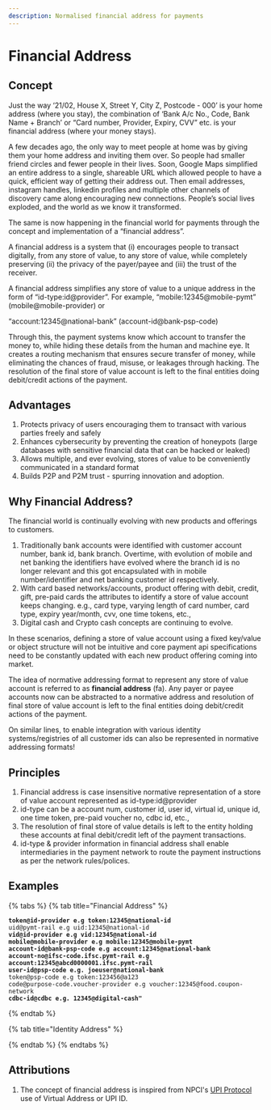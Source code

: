 ```yaml
---
description: Normalised financial address for payments
---
```


# Financial Address

## Concept

Just the way ‘21/02, House X, Street Y, City Z, Postcode - 000’ is your home address (where you stay), the combination of ‘Bank A/c No., Code, Bank Name + Branch’ or “Card number, Provider, Expiry, CVV” etc. is your financial address (where your money stays).&#x20;

A few decades ago, the only way to meet people at home was by giving them your home address and inviting them over. So people had smaller friend circles and fewer people in their lives.  Soon, Google Maps simplified an entire address to a single, shareable URL which allowed people to have a quick, efficient way of getting their address out. Then email addresses, instagram handles, linkedin profiles and multiple other channels of discovery came along encouraging new connections. People’s social lives exploded, and the world as we know it transformed.&#x20;

The same is now happening in the financial world for payments through the concept and implementation of a “financial address”. &#x20;

A financial address is a system that (i) encourages people to transact digitally, from any store of value, to any store of value, while completely preserving (ii) the privacy of the payer/payee and (iii) the trust of the receiver.&#x20;

A financial address simplifies any store of value to a unique address in the form of “id-type:id@provider”. For example,  “mobile:12345@mobile-pymt”  (mobile@mobile-provider)  or&#x20;

“account:12345@national-bank” (account-id@bank-psp-code)&#x20;

Through this, the payment systems know which account to transfer the money to, while hiding these details from the human and machine eye. It creates a routing mechanism that ensures secure transfer of money, while eliminating the chances of fraud, misuse, or leakages through hacking. The resolution of the final store of value account is left to the final entities doing debit/credit actions of the payment.

## Advantages&#x20;

1. Protects privacy of users encouraging them to transact with various parties freely and safely&#x20;
2. Enhances cybersecurity by preventing the creation of honeypots (large databases with sensitive financial data that can be hacked or leaked)&#x20;
3. Allows multiple, and ever evolving, stores of value to be conveniently communicated in a standard format&#x20;
4. Builds P2P and P2M trust - spurring innovation and adoption.&#x20;

## Why Financial Address?

The financial world is continually evolving with new products and offerings to customers.&#x20;

1. Traditionally bank accounts were identified with customer account number, bank id, bank branch. Overtime, with evolution of  mobile and net banking the identifiers have evolved where the branch id is no longer relevant and this got encapsulated with in mobile number/identifier and net banking customer id respectively.
2. With card based networks/accounts, product offering with debit, credit, gift, pre-paid cards the attributes to identify a store of value account keeps changing. e.g., card type, varying length of card number, card type, expiry year/month, cvv, one time tokens, etc.,
3. &#x20;Digital cash and Crypto cash concepts are continuing to evolve.

In these scenarios, defining a store of value account using a fixed key/value or object structure will not be intuitive and core payment api specifications need to be constantly updated with each new product offering coming into market.

The idea of normative addressing format to represent any store of value account is referred to as **financial address** (fa). Any payer or payee accounts now can be abstracted to a normative address and resolution of final store of value account is left to the final entities doing debit/credit actions of the payment.

On similar lines, to enable integration with various identity systems/registries of all customer ids can also be represented in normative addressing formats!

## Principles

1. Financial address is case insensitive normative representation of a store of value account represented as id-type:id@provider
2. id-type can be a account num, customer id, user id, virtual id, unique id, one time token, pre-paid voucher no, cdbc  id, etc.,
3. The resolution of final store of value details is left to the entity holding these accounts at final debit/credit left of the payment transactions.
4. id-type & provider information in financial address shall enable intermediaries in the payment network to route the payment instructions as per the network rules/polices.

## Examples

{% tabs %}
{% tab title="Financial Address" %}
<pre data-line-numbers><code><strong>token@id-provider e.g token:12345@national-id
</strong>uid@pymt-rail e.g uid:12345@national-id
<strong>vid@id-provider e.g vid:12345@national-id
</strong><strong>mobile@mobile-provider e.g mobile:12345@mobile-pymt
</strong><strong>account-id@bank-psp-code e.g account:12345@national-bank
</strong><strong>account-no@ifsc-code.ifsc.pymt-rail e.g account:12345@abcd0000001.ifsc.pymt-rail
</strong><strong>user-id@psp-code e.g. joeuser@national-bank
</strong>token@psp-code e.g token:123456@a123
code@purpose-code.voucher-provider e.g voucher:12345@food.coupon-network
<strong>cdbc-id@cdbc e.g. 12345@digital-cash"
</strong></code></pre>
{% endtab %}

{% tab title="Identity Address" %}

{% endtab %}
{% endtabs %}

## Attributions

1. The concept of financial address is inspired from NPCI's [UPI Protocol](https://www.npci.org.in/what-we-do/upi/product-overview) use of Virtual Address or UPI ID.
